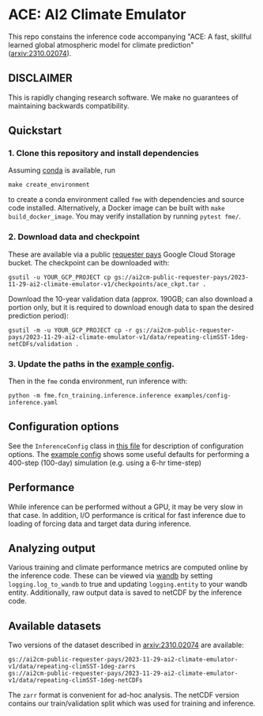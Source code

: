 # ACE: AI2 Climate Emulator
This repo constains the inference code accompanying "ACE: A fast, skillful learned global atmospheric model for climate prediction" ([arxiv:2310.02074](https://arxiv.org/abs/2310.02074)).

## DISCLAIMER
This is rapidly changing research software. We make no guarantees of maintaining backwards compatibility.

## Quickstart

### 1. Clone this repository and install dependencies

Assuming [conda](https://docs.anaconda.com/free/anaconda/install/index.html) is available, run
```
make create_environment
```
to create a conda environment called `fme` with dependencies and source
code installed. Alternatively, a Docker image can be built with `make build_docker_image`.
You may verify installation by running `pytest fme/`.

### 2. Download data and checkpoint

These are available via a public
[requester pays](https://cloud.google.com/storage/docs/requester-pays)
Google Cloud Storage bucket. The checkpoint can be downloaded with:
```
gsutil -u YOUR_GCP_PROJECT cp gs://ai2cm-public-requester-pays/2023-11-29-ai2-climate-emulator-v1/checkpoints/ace_ckpt.tar .
```
Download the 10-year validation data (approx. 190GB; can also download a portion only,
but it is required to download enough data to span the desired prediction period):
```
gsutil -m -u YOUR_GCP_PROJECT cp -r gs://ai2cm-public-requester-pays/2023-11-29-ai2-climate-emulator-v1/data/repeating-climSST-1deg-netCDFs/validation .
```

### 3. Update the paths in the [example config](examples/config-inference.yaml).
Then in the `fme` conda environment, run inference with:
```
python -m fme.fcn_training.inference.inference examples/config-inference.yaml
```

## Configuration options
See the `InferenceConfig` class in [this file](fme/fme/fcn_training/inference/inference.py) for
description of configuration options. The [example config](examples/config-inference.yaml)
shows some useful defaults for performing a 400-step (100-day) simulation (e.g. using a 6-hr time-step)

## Performance
While inference can be performed without a GPU, it may be very slow in that case. In addition,
I/O performance is critical for fast inference due to loading of forcing data and target data
during inference.

## Analyzing output
Various training and climate performance metrics are computed online by the inference code. These can be viewed via
[wandb](https://wandb.ai) by setting `logging.log_to_wandb` to true and updating `logging.entity`
to your wandb entity. Additionally, raw output data is saved to netCDF by the inference code.

## Available datasets
Two versions of the dataset described in [arxiv:2310.02074](https://arxiv.org/abs/2310.02074)
are available:
```
gs://ai2cm-public-requester-pays/2023-11-29-ai2-climate-emulator-v1/data/repeating-climSST-1deg-zarrs
gs://ai2cm-public-requester-pays/2023-11-29-ai2-climate-emulator-v1/data/repeating-climSST-1deg-netCDFs
```
The `zarr` format is convenient for ad-hoc analysis. The netCDF version contains our
train/validation split which was used for training and inference.
